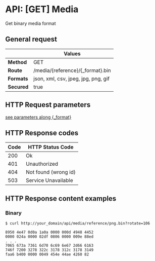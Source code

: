 # API: [GET] Media

Get binary media format

## General request

|             | Values
|-------------|-------
| **Method**  | GET
| **Route**   | /media/{reference}/{_format}.bin
| **Formats** | json, xml, csv, jpeg, jpg, png, gif
| **Secured** | true

## HTTP Request parameters

[see parameters along {_format}](../media/get_media)

## HTTP Response codes

| Code | HTTP Status Code
|------|------------
| 200  | Ok
| 401  | Unauthorized
| 404  | Not found (wrong id)
| 503  | Service Unavailable

## HTTP Response content examples

### Binary

```curl
$ curl http://your_domain/api/media/reference/png.bin?rotate=106
```

```
8950 4e47 0d0a 1a0a 0000 000d 4948 4452
0000 024a 0000 02df 0806 0000 009e 88ed
. . .
7065 673a 7361 6d70 6c69 6e67 2d66 6163
746f 7200 3278 322c 3178 312c 3178 3149
faa6 b400 0000 0049 454e 44ae 4260 82

```
